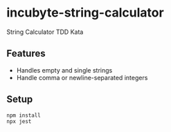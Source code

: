 # incubyte-string-calculator
String Calculator TDD Kata

## Features
- Handles empty and single strings
- Handle comma or newline-separated integers

## Setup
```bash
npm install
npx jest
